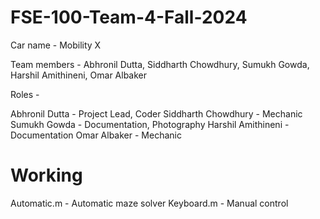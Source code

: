 # FSE-100-Team-4-Fall-2024

Car name - Mobility X

Team members - Abhronil Dutta, Siddharth Chowdhury, Sumukh Gowda, Harshil Amithineni, Omar Albaker

Roles - 

Abhronil Dutta - Project Lead, Coder
Siddharth Chowdhury - Mechanic
Sumukh Gowda - Documentation, Photography
Harshil Amithineni - Documentation
Omar Albaker - Mechanic

# Working 
Automatic.m - Automatic maze solver
Keyboard.m - Manual control

